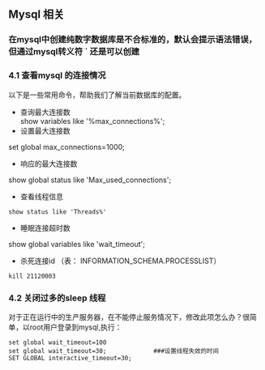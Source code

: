 ## Mysql 相关
### 在mysql中创建纯数字数据库是不合标准的，默认会提示语法错误，但通过mysql转义符 ` 还是可以创建


### 4.1	查看mysql 的连接情况		

以下是一些常用命令，帮助我们了解当前数据库的配置。									
* 查询最大连接数   
	show variables like '%max_connections%';									
* 设置最大连接数  

set global max_connections=1000;									
* 响应的最大连接数   

show global status like 'Max_used_connections';									
* 查看线程信息	  

`show status like 'Threads%'	`								
* 睡眠连接超时数   

show global variables like 'wait_timeout';									
* 杀死连接id （表： INFORMATION_SCHEMA.PROCESSLIST）  

`kill 21120003	`								
### 4.2 关闭过多的sleep  线程		
对于正在运行中的生产服务器，在不能停止服务情况下，修改此项怎么办？很简单，以root用户登录到mysql,执行：											
```
set global wait_timeout=100												
set global wait_timeout=30;				###设置线程失效的时间	
SET GLOBAL interactive_timeout=30;					
```